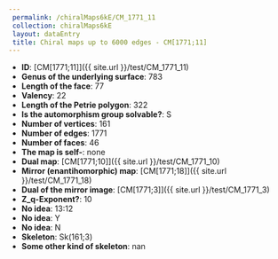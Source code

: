 ```yaml
--- 
 permalink: /chiralMaps6kE/CM_1771_11 
 collection: chiralMaps6kE
 layout: dataEntry
 title: Chiral maps up to 6000 edges - CM[1771;11]
---
```


- **ID**: [CM[1771;11]]({{ site.url }}/test/CM_1771_11)
- **Genus of the underlying surface**: 783
- **Length of the face**: 77
- **Valency**: 22
- **Length of the Petrie polygon**: 322
- **Is the automorphism group solvable?**: S
- **Number of vertices**: 161
- **Number of edges**: 1771
- **Number of faces**: 46
- **The map is self-**: none
- **Dual map**: [CM[1771;10]]({{ site.url }}/test/CM_1771_10)
- **Mirror (enantihomorphic) map**: [CM[1771;18]]({{ site.url }}/test/CM_1771_18)
- **Dual of the mirror image**: [CM[1771;3]]({{ site.url }}/test/CM_1771_3)
- **Z_q-Exponent?**: 10
- **No idea**:  13:12
- **No idea**: Y
- **No idea**: N
- **Skeleton**: Sk(161;3)
- **Some other kind of skeleton**: nan
